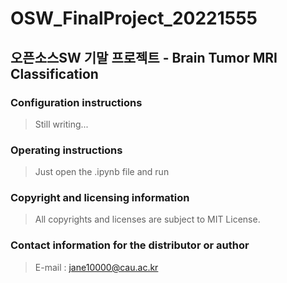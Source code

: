 # OSW_FinalProject_20221555
## 오픈소스SW 기말 프로젝트 - Brain Tumor MRI Classification

### Configuration instructions
> Still writing...
### Operating instructions
> Just open the .ipynb file and run
### Copyright and licensing information
> All copyrights and licenses are subject to MIT License.
### Contact information for the distributor or author
> E-mail : jane10000@cau.ac.kr
